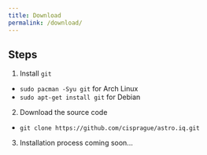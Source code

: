 ```yaml
---
title: Download
permalink: /download/
---
```


## Steps
1. Install `git`
  * `sudo pacman -Syu git` for Arch Linux
  * `sudo apt-get install git` for Debian
2. Download the source code
  * `git clone https://github.com/cisprague/astro.iq.git`
3. Installation process coming soon...
